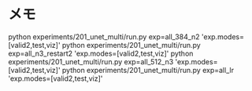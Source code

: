 # メモ


python experiments/201_unet_multi/run.py exp=all_384_n2 'exp.modes=[valid2,test,viz]'
python experiments/201_unet_multi/run.py exp=all_n3_restart2 'exp.modes=[valid2,test,viz]'
python experiments/201_unet_multi/run.py exp=all_512_n3 'exp.modes=[valid2,test,viz]'
python experiments/201_unet_multi/run.py exp=all_lr 'exp.modes=[valid2,test,viz]'


